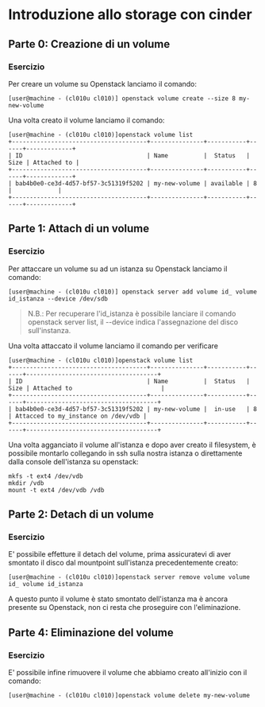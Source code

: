 # Introduzione allo storage con cinder

## Parte 0: Creazione di un volume 
### Esercizio
Per creare un volume su Openstack lanciamo il comando:

```console
[user@machine - (cl010u cl010)] openstack volume create --size 8 my-new-volume 
```

Una volta creato il volume lanciamo il comando:
```console
[user@machine - (cl010u cl010)]openstack volume list
+--------------------------------------+---------------+-----------+------+-------------+
| ID                                   | Name          |  Status   | Size | Attached to |
+--------------------------------------+---------------+-----------+------+-------------+
| bab4b0e0-ce3d-4d57-bf57-3c51319f5202 | my-new-volume | available | 8    |             |
+--------------------------------------+---------------+-----------+------+-------------+
```

## Parte 1: Attach di un volume
### Esercizio
Per attaccare un volume su ad un istanza su Openstack lanciamo il comando:

```console
[user@machine - (cl010u cl010)] openstack server add volume id_ volume id_istanza --device /dev/sdb
```

> N.B.: Per recuperare l'id_istanza è possibile lanciare il comando openstack server list, il --device indica l'assegnazione del disco sull'instanza.

Una volta attaccato il volume lanciamo il comando per verificare 
```console
[user@machine - (cl010u cl010)]openstack volume list
+--------------------------------------+---------------+-----------+------+-------------------------------------+
| ID                                   | Name          |  Status   | Size | Attached to                         |
+--------------------------------------+---------------+-----------+------+-------------------------------------+
| bab4b0e0-ce3d-4d57-bf57-3c51319f5202 | my-new-volume |  in-use   | 8    | Attacced to my_instance on /dev/vdb |
+--------------------------------------+---------------+-----------+------+-------------------------------------+
```

Una volta agganciato il volume all'istanza e dopo aver creato il filesystem, è possibile montarlo collegando in ssh sulla nostra istanza o direttamente dalla console dell'istanza su openstack:

```console
mkfs -t ext4 /dev/vdb
mkdir /vdb
mount -t ext4 /dev/vdb /vdb
```

## Parte 2: Detach di un volume
### Esercizio
E' possibile effetture il detach del volume, prima assicuratevi di aver smontato il disco dal mountpoint sull'istanza precedentemente creato:

```console
[user@machine - (cl010u cl010)]openstack server remove volume volume id_ volume id_istanza
```
A questo punto il volume è stato smontato dell'istanza ma è ancora presente su Openstack, non ci resta che proseguire con l'eliminazione.

## Parte 4: Eliminazione del volume
### Esercizio
E' possibile infine rimuovere il volume che abbiamo creato all'inizio con il comando:
```console
[user@machine - (cl010u cl010)]openstack volume delete my-new-volume
```
